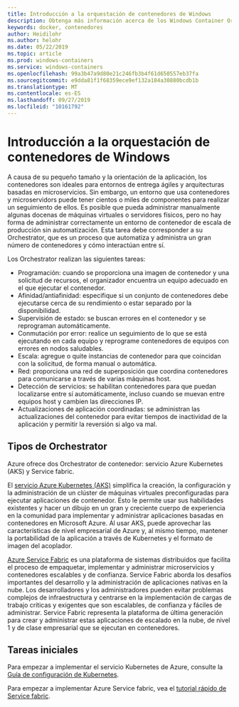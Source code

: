 ```yaml
---
title: Introducción a la orquestación de contenedores de Windows
description: Obtenga más información acerca de los Windows Container Orchestrator.
keywords: docker, contenedores
author: Heidilohr
ms.author: helohr
ms.date: 05/22/2019
ms.topic: article
ms.prod: windows-containers
ms.service: windows-containers
ms.openlocfilehash: 99a3b47a9d80e21c246fb3b4f61d650557eb37fa
ms.sourcegitcommit: e9dda81f1f68359ece9ef132a184a30880bcdb1b
ms.translationtype: MT
ms.contentlocale: es-ES
ms.lasthandoff: 09/27/2019
ms.locfileid: "10161792"
---
```

# <a name="windows-container-orchestration-overview"></a>Introducción a la orquestación de contenedores de Windows

A causa de su pequeño tamaño y la orientación de la aplicación, los contenedores son ideales para entornos de entrega ágiles y arquitecturas basadas en microservicios. Sin embargo, un entorno que usa contenedores y microservidors puede tener cientos o miles de componentes para realizar un seguimiento de ellos. Es posible que pueda administrar manualmente algunas docenas de máquinas virtuales o servidores físicos, pero no hay forma de administrar correctamente un entorno de contenedor de escala de producción sin automatización. Esta tarea debe corresponder a su Orchestrator, que es un proceso que automatiza y administra un gran número de contenedores y cómo interactúan entre sí.

Los Orchestrator realizan las siguientes tareas:

- Programación: cuando se proporciona una imagen de contenedor y una solicitud de recursos, el organizador encuentra un equipo adecuado en el que ejecutar el contenedor.
- Afinidad/antiafinidad: especifique si un conjunto de contenedores debe ejecutarse cerca de su rendimiento o estar separado por la disponibilidad.
- Supervisión de estado: se buscan errores en el contenedor y se reprograman automáticamente.
- Conmutación por error: realice un seguimiento de lo que se está ejecutando en cada equipo y reprograme contenedores de equipos con errores en nodos saludables.
- Escala: agregue o quite instancias de contenedor para que coincidan con la solicitud, de forma manual o automática.
- Red: proporciona una red de superposición que coordina contenedores para comunicarse a través de varias máquinas host.
- Detección de servicios: se habilitan contenedores para que puedan localizarse entre sí automáticamente, incluso cuando se muevan entre equipos host y cambien las direcciones IP.
- Actualizaciones de aplicación coordinadas: se administran las actualizaciones del contenedor para evitar tiempos de inactividad de la aplicación y permitir la reversión si algo va mal.

## <a name="orchestrator-types"></a>Tipos de Orchestrator

Azure ofrece dos Orchestrator de contenedor: servicio Azure Kubernetes (AKS) y Service fabric.

El [servicio Azure Kubernetes (AKS)](/azure/aks/) simplifica la creación, la configuración y la administración de un clúster de máquinas virtuales preconfiguradas para ejecutar aplicaciones de contenedor. Esto le permite usar sus habilidades existentes y hacer un dibujo en un gran y creciente cuerpo de experiencia en la comunidad para implementar y administrar aplicaciones basadas en contenedores en Microsoft Azure. Al usar AKS, puede aprovechar las características de nivel empresarial de Azure y, al mismo tiempo, mantener la portabilidad de la aplicación a través de Kubernetes y el formato de imagen del acoplador.

[Azure Service Fabric](/azure/service-fabric/) es una plataforma de sistemas distribuidos que facilita el proceso de empaquetar, implementar y administrar microservicios y contenedores escalables y de confianza. Service Fabric aborda los desafíos importantes del desarrollo y la administración de aplicaciones nativas en la nube. Los desarrolladores y los administradores pueden evitar problemas complejos de infraestructura y centrarse en la implementación de cargas de trabajo críticas y exigentes que son escalables, de confianza y fáciles de administrar. Service Fabric representa la plataforma de última generación para crear y administrar estas aplicaciones de escalado en la nube, de nivel 1 y de clase empresarial que se ejecutan en contenedores.

## <a name="getting-started"></a>Tareas iniciales

Para empezar a implementar el servicio Kubernetes de Azure, consulte la [Guía de configuración de Kubernetes](../kubernetes/getting-started-kubernetes-windows.md).

Para empezar a implementar Azure Service fabric, vea el [tutorial rápido de Service fabric](/azure/service-fabric/service-fabric-quickstart-containers.md).
